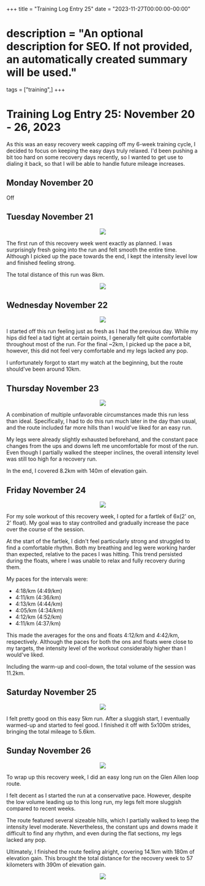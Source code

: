 +++
title = "Training Log Entry 25"
date = "2023-11-27T00:00:00-00:00"
# description = "An optional description for SEO. If not provided, an automatically created summary will be used."
tags = ["training",]
+++


# Training Log Entry 25:  November 20 - 26, 2023

As this was an easy recovery week capping off my 6-week training cycle, I decided to focus on keeping the easy days truly relaxed.
I'd been pushing a bit too hard on some recovery days recently, so I wanted to get use to dialing it back, so that I will be able to handle future mileage increases.

## Monday November 20

Off

## Tuesday November 21

<div style="text-align:center"><img src="/images/posts/training/2023/25/1.png.webp" /></div>

The first run of this recovery week went exactly as planned. 
I was surprisingly fresh going into the run and felt smooth the entire time.
Although I picked up the pace towards the end, I kept the intensity level low and finished feeling strong.

The total distance of this run was 8km.

<div style="text-align:center"><img src="/images/gallery/2023/41.jpg.webp" ></div>

## Wednesday November 22

<div style="text-align:center"><img src="/images/posts/training/2023/25/2.png.webp" /></div>

I started off this run feeling just as fresh as I had the previous day. 
While my hips did feel a tad tight at certain points, I generally felt quite comfortable throughout most of the run.
For the final ~2km, I picked up the pace a bit, however, this did not feel very comfortable and my legs lacked any pop.

I unfortunately forgot to start my watch at the beginning, but the route should've been around 10km.

## Thursday November 23

<div style="text-align:center"><img src="/images/posts/training/2023/25/3.png.webp" /></div>

A combination of multiple unfavorable circumstances made this run less than ideal.
Specifically, I had to do this run much later in the day than usual, and the route included far more hills than I would've liked for an easy run.

My legs were already slightly exhausted beforehand, and the constant pace changes from the ups and downs left me uncomfortable for most of the run.
Even though I partially walked the steeper inclines, the overall intensity level was still too high for a recovery run.

In the end, I covered 8.2km with 140m of elevation gain.

## Friday November 24

<div style="text-align:center"><img src="/images/posts/training/2023/25/4.png.webp" /></div>

For my sole workout of this recovery week, I opted for a fartlek of 6x(2' on, 2' float).
My goal was to stay controlled and gradually increase the pace over the course of the session.

At the start of the fartlek, I didn't feel particularly strong and struggled to find a comfortable rhythm.
Both my breathing and leg were working harder than expected, relative to the paces I was hitting.
This trend persisted during the floats, where I was unable to relax and fully recovery during them.

My paces for the intervals were:

- 4:18/km (4:49/km)
- 4:11/km (4:36/km)
- 4:13/km (4:44/km)
- 4:05/km (4:34/km)
- 4:12/km (4:52/km)
- 4:11/km (4:37/km)

This made the averages for the ons and floats 4:12/km and 4:42/km, respectively.
Although the paces for both the ons and floats were close to my targets, the intensity level of the workout considerably higher than I would've liked.

Including the warm-up and cool-down, the total volume of the session was 11.2km.

## Saturday November 25

<div style="text-align:center"><img src="/images/posts/training/2023/25/5.png.webp" /></div>

I felt pretty good on this easy 5km run.
After a sluggish start, I eventually warmed-up and started to feel good.
I finished it off with 5x100m strides, bringing the total mileage to 5.6km.

## Sunday November 26

<div style="text-align:center"><img src="/images/posts/training/2023/25/6.png.webp" /></div>

To wrap up this recovery week, I did an easy long run on the Glen Allen loop route.

I felt decent as I started the run at a conservative pace.
However, despite the low volume leading up to this long run, my legs felt more sluggish compared to recent weeks.

The route featured several sizeable hills, which I partially walked to keep the intensity level moderate.
Nevertheless, the constant ups and downs made it difficult to find any rhythm, and even during the flat sections, my legs lacked any pop.

Ultimately, I finished the route feeling alright, covering 14.1km with 180m of elevation gain.
This brought the total distance for the recovery week to 57 kilometers with 390m of elevation gain.

<div style="text-align:center"><img src="/images/gallery/2023/42.jpg.webp" ></div>
